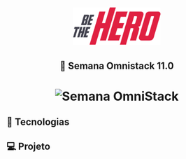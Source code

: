 <h1 align="center">
    <img alt="Semana OmniStack" src=".github/assets/logo.svg" width="200px" />
</h1>

<h2 align="center">
  🚀 Semana Omnistack 11.0
</h2>
<h1 align="center">
<img alt="Semana OmniStack" src="https://badgen.net/npm/license/lodash?color=red"/>
</h1>


## :rocket: Tecnologias

## 💻 Projeto